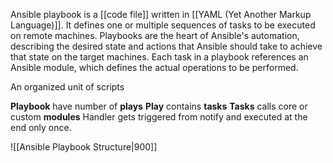 Ansible playbook is a [[code file]] written in [[YAML (Yet Another Markup Language)]]. It defines one or multiple sequences of tasks to be executed on remote machines. Playbooks are the heart of Ansible's automation, describing the desired state and actions that Ansible should take to achieve that state on the target machines. Each task in a playbook references an Ansible module, which defines the actual operations to be performed.

An organized unit of scripts

**Playbook** have number of **plays**
**Play** contains **tasks**
**Tasks** calls core or custom **modules**
Handler gets triggered from notify and executed at the end only once.

![[Ansible Playbook Structure|900]]

